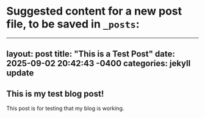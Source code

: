# Suggested content for a new post file, to be saved in `_posts`:
---
layout: post
title: "This is a Test Post"
date: 2025-09-02 20:42:43 -0400
categories: jekyll update
---
## This is my test blog post!
This post is for testing that my blog is working.
